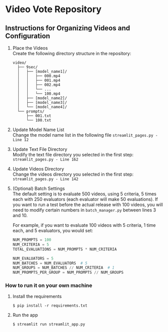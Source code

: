 # Video Vote Repository
## Instructions for Organizing Videos and Configuration
1. Place the Videos  
   Create the following directory structure in the repository:
    ```
    video/
      ├── 9sec/
      │   ├── [model_name1]/
      │   │   ├── 000.mp4
      │   │   ├── 001.mp4
      │   │   ├── 002.mp4
      │   │   └── ... 
      │   │   └── 100.mp4
      │   ├── [model_name2]/
      │   ├── [model_name3]/
      │   └── [model_name4]/
      └── prompts/
          ├── 001.txt
          └── 100.txt
    ```

2. Update Model Name List  
   Change the model name list in the following file `streamlit_pages.py - Line 12`

3. Update Text File Directory  
   Modify the text file directory you selected in the first step: `streamlit_pages.py - Line 162`

4. Update Videos Directory  
   Change the videos directory you selected in the first step: `streamlit_pages.py - Line 142`

5. (Optional) Batch Settings  
   The default setting is to evaluate 500 videos, using 5 criteria, 5 times each with 250 evaluators (each evaluator will make 50 evaluations). If you want to run a test before the actual release with 100 videos, you will need to modify certain numbers in `batch_manager.py` between lines 3 and 10.  

   For example, if you want to evaluate 100 videos with 5 criteria, 1 time each, and 5 evaluators, you would set:  
   ```python
   NUM_PROMPTS = 100
   NUM_CRITERIA = 5
   TOTAL_EVALUATIONS = NUM_PROMPTS * NUM_CRITERIA

   NUM_EVALUATORS = 5
   NUM_BATCHES = NUM_EVALUATORS  # 5
   NUM_GROUPS = NUM_BATCHES // NUM_CRITERIA  # 1
   NUM_PROMPTS_PER_GROUP = NUM_PROMPTS // NUM_GROUPS

### How to run it on your own machine

1. Install the requirements

   ```
   $ pip install -r requirements.txt
   ```

2. Run the app

   ```
   $ streamlit run streamlit_app.py
   ```
